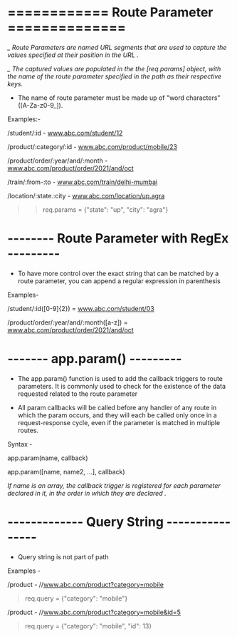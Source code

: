 # ============ Route Parameter ==============

*_ Route Parameters are named URL segments that are used to capture the values specified at their position in the URL .*

*_ The captured values are populated in the the [req.params] object, with the name of the route parameter specified in the path as their respective keys.*

* The name of route parameter must be made up of "word characters" ([A-Za-z0-9_]).

Examples:-

/student/:id                         -   www.abc.com/student/12

/product/:category/:id               -   www.abc.com/product/mobile/23

/product/order/:year/and/:month      -   www.abc.com/product/order/2021/and/oct

/train/:from-:to                     -   www.abc.com/train/delhi-mumbai

/location/:state.:city               -   www.abc.com/location/up.agra
>> req.params = {"state": "up", "city": "agra"}




# -------- Route Parameter with RegEx ---------

* To have more control over the exact string that can be matched by a route parameter, you can append a 
  regular expression in parenthesis

Examples-

/student/:id([0-9]{2})                     =   www.abc.com/student/03

/product/order/:year/and/:month([a-z])     =   www.abc.com/product/order/2021/and/oct


# ------- app.param() ---------

* The app.param() function is used to add the callback triggers to route parameters. It is commonly used
  to check for the existence of the data requested related to the route parameter

* All param callbacks will be called before any handler of any route in which the param occurs, and they 
  will each be called only once in a request-response cycle, even if the parameter is matched in multiple
  routes.

Syntax - 

app.param(name, callback)

app.param([name, name2, ...], callback)

*If name is an array, the callback trigger is registered for each parameter declared in it, in the order in which they are declared .*



# ------------- Query String ----------------

* Query string is not part of path

Examples -

/product       -       //www.abc.com/product?category=mobile
> req.query = {"category": "mobile"}

/product       -       //www.abc.com/product?category=mobile&id=5
> req.query = {"category": "mobile", "id": 13}